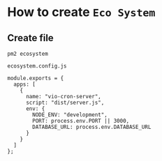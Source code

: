 # How to create `Eco System` 

## Create file
```
pm2 ecosystem
```

`ecosystem.config.js`
```
module.exports = {
  apps: [
    {
      name: "vio-cron-server",
      script: "dist/server.js",
      env: {
        NODE_ENV: "development",
        PORT: process.env.PORT || 3000,
        DATABASE_URL: process.env.DATABASE_URL
      }
    }
  ]
};
```
